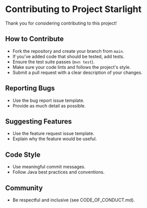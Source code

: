 # Contributing to Project Starlight

Thank you for considering contributing to this project!

## How to Contribute

- Fork the repository and create your branch from `main`.
- If you've added code that should be tested, add tests.
- Ensure the test suite passes (`mvn test`).
- Make sure your code lints and follows the project's style.
- Submit a pull request with a clear description of your changes.

## Reporting Bugs

- Use the bug report issue template.
- Provide as much detail as possible.

## Suggesting Features

- Use the feature request issue template.
- Explain why the feature would be useful.

## Code Style

- Use meaningful commit messages.
- Follow Java best practices and conventions.

## Community

- Be respectful and inclusive (see CODE_OF_CONDUCT.md).
